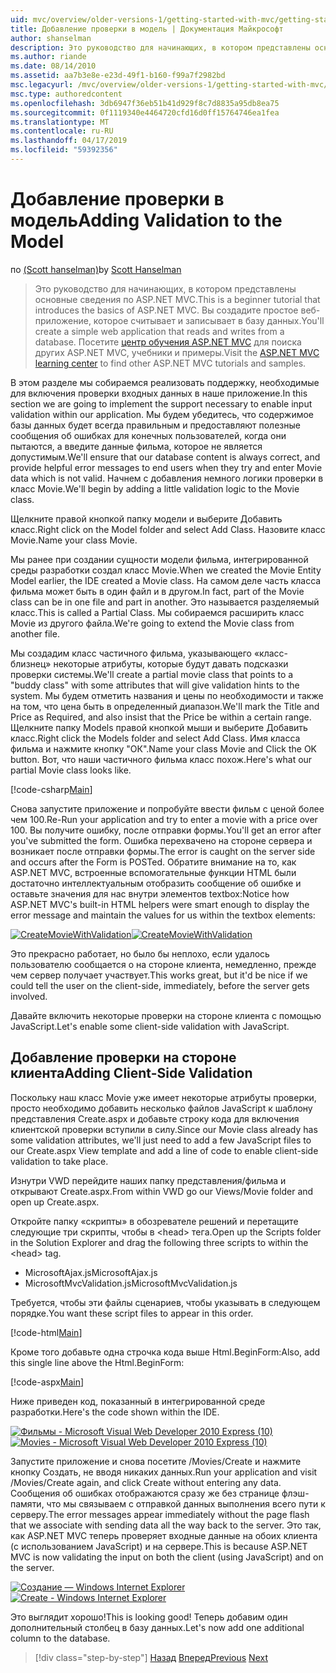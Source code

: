 ```yaml
---
uid: mvc/overview/older-versions-1/getting-started-with-mvc/getting-started-with-mvc-part7
title: Добавление проверки в модель | Документация Майкрософт
author: shanselman
description: Это руководство для начинающих, в котором представлены основные сведения по ASP.NET MVC. Создание простого веб-приложения, которое считывает и записывает в базу данных.
ms.author: riande
ms.date: 08/14/2010
ms.assetid: aa7b3e8e-e23d-49f1-b160-f99a7f2982bd
msc.legacyurl: /mvc/overview/older-versions-1/getting-started-with-mvc/getting-started-with-mvc-part7
msc.type: authoredcontent
ms.openlocfilehash: 3db6947f36eb51b41d929f8c7d8835a95db8ea75
ms.sourcegitcommit: 0f1119340e4464720cfd16d0ff15764746ea1fea
ms.translationtype: MT
ms.contentlocale: ru-RU
ms.lasthandoff: 04/17/2019
ms.locfileid: "59392356"
---
```

# <a name="adding-validation-to-the-model"></a><span data-ttu-id="0063c-104">Добавление проверки в модель</span><span class="sxs-lookup"><span data-stu-id="0063c-104">Adding Validation to the Model</span></span>

<span data-ttu-id="0063c-105">по [(Scott hanselman)](https://github.com/shanselman)</span><span class="sxs-lookup"><span data-stu-id="0063c-105">by [Scott Hanselman](https://github.com/shanselman)</span></span>

> <span data-ttu-id="0063c-106">Это руководство для начинающих, в котором представлены основные сведения по ASP.NET MVC.</span><span class="sxs-lookup"><span data-stu-id="0063c-106">This is a beginner tutorial that introduces the basics of ASP.NET MVC.</span></span> <span data-ttu-id="0063c-107">Вы создадите простое веб-приложение, которое считывает и записывает в базу данных.</span><span class="sxs-lookup"><span data-stu-id="0063c-107">You'll create a simple web application that reads and writes from a database.</span></span> <span data-ttu-id="0063c-108">Посетите [центр обучения ASP.NET MVC](../../../index.md) для поиска других ASP.NET MVC, учебники и примеры.</span><span class="sxs-lookup"><span data-stu-id="0063c-108">Visit the [ASP.NET MVC learning center](../../../index.md) to find other ASP.NET MVC tutorials and samples.</span></span>


<span data-ttu-id="0063c-109">В этом разделе мы собираемся реализовать поддержку, необходимые для включения проверки входных данных в наше приложение.</span><span class="sxs-lookup"><span data-stu-id="0063c-109">In this section we are going to implement the support necessary to enable input validation within our application.</span></span> <span data-ttu-id="0063c-110">Мы будем убедитесь, что содержимое базы данных будет всегда правильным и предоставляют полезные сообщения об ошибках для конечных пользователей, когда они пытаются, а введите данные фильма, которое не является допустимым.</span><span class="sxs-lookup"><span data-stu-id="0063c-110">We'll ensure that our database content is always correct, and provide helpful error messages to end users when they try and enter Movie data which is not valid.</span></span> <span data-ttu-id="0063c-111">Начнем с добавления немного логики проверки в класс Movie.</span><span class="sxs-lookup"><span data-stu-id="0063c-111">We'll begin by adding a little validation logic to the Movie class.</span></span>

<span data-ttu-id="0063c-112">Щелкните правой кнопкой папку модели и выберите Добавить класс.</span><span class="sxs-lookup"><span data-stu-id="0063c-112">Right click on the Model folder and select Add Class.</span></span> <span data-ttu-id="0063c-113">Назовите класс Movie.</span><span class="sxs-lookup"><span data-stu-id="0063c-113">Name your class Movie.</span></span>

<span data-ttu-id="0063c-114">Мы ранее при создании сущности модели фильма, интегрированной среды разработки создал класс Movie.</span><span class="sxs-lookup"><span data-stu-id="0063c-114">When we created the Movie Entity Model earlier, the IDE created a Movie class.</span></span> <span data-ttu-id="0063c-115">На самом деле часть класса фильма может быть в один файл и в другом.</span><span class="sxs-lookup"><span data-stu-id="0063c-115">In fact, part of the Movie class can be in one file and part in another.</span></span> <span data-ttu-id="0063c-116">Это называется разделяемый класс.</span><span class="sxs-lookup"><span data-stu-id="0063c-116">This is called a Partial Class.</span></span> <span data-ttu-id="0063c-117">Мы собираемся расширить класс Movie из другого файла.</span><span class="sxs-lookup"><span data-stu-id="0063c-117">We're going to extend the Movie class from another file.</span></span>

<span data-ttu-id="0063c-118">Мы создадим класс частичного фильма, указывающего «класс-близнец» некоторые атрибуты, которые будут давать подсказки проверки системы.</span><span class="sxs-lookup"><span data-stu-id="0063c-118">We'll create a partial movie class that points to a "buddy class" with some attributes that will give validation hints to the system.</span></span> <span data-ttu-id="0063c-119">Мы будем отметить названия и цены по необходимости и также на том, что цена быть в определенный диапазон.</span><span class="sxs-lookup"><span data-stu-id="0063c-119">We'll mark the Title and Price as Required, and also insist that the Price be within a certain range.</span></span> <span data-ttu-id="0063c-120">Щелкните папку Models правой кнопкой мыши и выберите Добавить класс.</span><span class="sxs-lookup"><span data-stu-id="0063c-120">Right click the Models folder and select Add Class.</span></span> <span data-ttu-id="0063c-121">Имя класса фильма и нажмите кнопку "ОК".</span><span class="sxs-lookup"><span data-stu-id="0063c-121">Name your class Movie and Click the OK button.</span></span> <span data-ttu-id="0063c-122">Вот, что наши частичного фильма класс похож.</span><span class="sxs-lookup"><span data-stu-id="0063c-122">Here's what our partial Movie class looks like.</span></span>

[!code-csharp[Main](getting-started-with-mvc-part7/samples/sample1.cs)]

<span data-ttu-id="0063c-123">Снова запустите приложение и попробуйте ввести фильм с ценой более чем 100.</span><span class="sxs-lookup"><span data-stu-id="0063c-123">Re-Run your application and try to enter a movie with a price over 100.</span></span> <span data-ttu-id="0063c-124">Вы получите ошибку, после отправки формы.</span><span class="sxs-lookup"><span data-stu-id="0063c-124">You'll get an error after you've submitted the form.</span></span> <span data-ttu-id="0063c-125">Ошибка перехвачено на стороне сервера и возникает после отправки формы.</span><span class="sxs-lookup"><span data-stu-id="0063c-125">The error is caught on the server side and occurs after the Form is POSTed.</span></span> <span data-ttu-id="0063c-126">Обратите внимание на то, как ASP.NET MVC, встроенные вспомогательные функции HTML были достаточно интеллектуальным отобразить сообщение об ошибке и оставьте значения для нас внутри элементов textbox:</span><span class="sxs-lookup"><span data-stu-id="0063c-126">Notice how ASP.NET MVC's built-in HTML helpers were smart enough to display the error message and maintain the values for us within the textbox elements:</span></span>

<span data-ttu-id="0063c-127">[![CreateMovieWithValidation](getting-started-with-mvc-part7/_static/image2.png)](getting-started-with-mvc-part7/_static/image1.png)</span><span class="sxs-lookup"><span data-stu-id="0063c-127">[![CreateMovieWithValidation](getting-started-with-mvc-part7/_static/image2.png)](getting-started-with-mvc-part7/_static/image1.png)</span></span>

<span data-ttu-id="0063c-128">Это прекрасно работает, но было бы неплохо, если удалось пользователю сообщается о на стороне клиента, немедленно, прежде чем сервер получает участвует.</span><span class="sxs-lookup"><span data-stu-id="0063c-128">This works great, but it'd be nice if we could tell the user on the client-side, immediately, before the server gets involved.</span></span>

<span data-ttu-id="0063c-129">Давайте включить некоторые проверки на стороне клиента с помощью JavaScript.</span><span class="sxs-lookup"><span data-stu-id="0063c-129">Let's enable some client-side validation with JavaScript.</span></span>

## <a name="adding-client-side-validation"></a><span data-ttu-id="0063c-130">Добавление проверки на стороне клиента</span><span class="sxs-lookup"><span data-stu-id="0063c-130">Adding Client-Side Validation</span></span>

<span data-ttu-id="0063c-131">Поскольку наш класс Movie уже имеет некоторые атрибуты проверки, просто необходимо добавить несколько файлов JavaScript к шаблону представления Create.aspx и добавьте строку кода для включения клиентской проверки вступили в силу.</span><span class="sxs-lookup"><span data-stu-id="0063c-131">Since our Movie class already has some validation attributes, we'll just need to add a few JavaScript files to our Create.aspx View template and add a line of code to enable client-side validation to take place.</span></span>

<span data-ttu-id="0063c-132">Изнутри VWD перейдите наших папку представления/фильма и открывают Create.aspx.</span><span class="sxs-lookup"><span data-stu-id="0063c-132">From within VWD go our Views/Movie folder and open up Create.aspx.</span></span>

<span data-ttu-id="0063c-133">Откройте папку «скрипты» в обозревателе решений и перетащите следующие три скрипты, чтобы в &lt;head&gt; тега.</span><span class="sxs-lookup"><span data-stu-id="0063c-133">Open up the Scripts folder in the Solution Explorer and drag the following three scripts to within the &lt;head&gt; tag.</span></span>

- <span data-ttu-id="0063c-134">MicrosoftAjax.js</span><span class="sxs-lookup"><span data-stu-id="0063c-134">MicrosoftAjax.js</span></span>
- <span data-ttu-id="0063c-135">MicrosoftMvcValidation.js</span><span class="sxs-lookup"><span data-stu-id="0063c-135">MicrosoftMvcValidation.js</span></span>

<span data-ttu-id="0063c-136">Требуется, чтобы эти файлы сценариев, чтобы указывать в следующем порядке.</span><span class="sxs-lookup"><span data-stu-id="0063c-136">You want these script files to appear in this order.</span></span>

[!code-html[Main](getting-started-with-mvc-part7/samples/sample2.html)]

<span data-ttu-id="0063c-137">Кроме того добавьте одна строчка кода выше Html.BeginForm:</span><span class="sxs-lookup"><span data-stu-id="0063c-137">Also, add this single line above the Html.BeginForm:</span></span>

[!code-aspx[Main](getting-started-with-mvc-part7/samples/sample3.aspx)]

<span data-ttu-id="0063c-138">Ниже приведен код, показанный в интегрированной среде разработки.</span><span class="sxs-lookup"><span data-stu-id="0063c-138">Here's the code shown within the IDE.</span></span>

<span data-ttu-id="0063c-139">[![Фильмы - Microsoft Visual Web Developer 2010 Express (10)](getting-started-with-mvc-part7/_static/image4.png)](getting-started-with-mvc-part7/_static/image3.png)</span><span class="sxs-lookup"><span data-stu-id="0063c-139">[![Movies - Microsoft Visual Web Developer 2010 Express (10)](getting-started-with-mvc-part7/_static/image4.png)](getting-started-with-mvc-part7/_static/image3.png)</span></span>

<span data-ttu-id="0063c-140">Запустите приложение и снова посетите /Movies/Create и нажмите кнопку Создать, не вводя никаких данных.</span><span class="sxs-lookup"><span data-stu-id="0063c-140">Run your application and visit /Movies/Create again, and click Create without entering any data.</span></span> <span data-ttu-id="0063c-141">Сообщения об ошибках отображаются сразу же без странице флэш-памяти, что мы связываем с отправкой данных выполнения всего пути к серверу.</span><span class="sxs-lookup"><span data-stu-id="0063c-141">The error messages appear immediately without the page flash that we associate with sending data all the way back to the server.</span></span> <span data-ttu-id="0063c-142">Это так, как ASP.NET MVC теперь проверяет входные данные на обоих клиента (с использованием JavaScript) и на сервере.</span><span class="sxs-lookup"><span data-stu-id="0063c-142">This is because ASP.NET MVC is now validating the input on both the client (using JavaScript) and on the server.</span></span>

<span data-ttu-id="0063c-143">[![Создание — Windows Internet Explorer](getting-started-with-mvc-part7/_static/image6.png)](getting-started-with-mvc-part7/_static/image5.png)</span><span class="sxs-lookup"><span data-stu-id="0063c-143">[![Create - Windows Internet Explorer](getting-started-with-mvc-part7/_static/image6.png)](getting-started-with-mvc-part7/_static/image5.png)</span></span>

<span data-ttu-id="0063c-144">Это выглядит хорошо!</span><span class="sxs-lookup"><span data-stu-id="0063c-144">This is looking good!</span></span> <span data-ttu-id="0063c-145">Теперь добавим один дополнительный столбец в базу данных.</span><span class="sxs-lookup"><span data-stu-id="0063c-145">Let's now add one additional column to the database.</span></span>

> [!div class="step-by-step"]
> <span data-ttu-id="0063c-146">[Назад](getting-started-with-mvc-part6.md)
> [Вперед](getting-started-with-mvc-part8.md)</span><span class="sxs-lookup"><span data-stu-id="0063c-146">[Previous](getting-started-with-mvc-part6.md)
[Next](getting-started-with-mvc-part8.md)</span></span>

